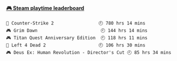 <!--
**1nspir3d/1nspir3d** is a ✨ _special_ ✨ repository because its `README.md` (this file) appears on your GitHub profile.

Here are some ideas to get you started:

- 🔭 I’m currently working on ...
- 🌱 I’m currently learning ...
- 👯 I’m looking to collaborate on ...
- 🤔 I’m looking for help with ...
- 💬 Ask me about ...
- 📫 How to reach me: ...
- 😄 Pronouns: ...
- ⚡ Fun fact: ...
-->
<!-- steam-box start -->
#### <a href="https://gist.github.com/8e28347b515906c767b28b5d4f858e9f" target="_blank">🎮 Steam playtime leaderboard</a>
```text
🔫 Counter-Strike 2                 🕘 780 hrs 14 mins
🎮 Grim Dawn                        🕘 144 hrs 14 mins
🎮 Titan Quest Anniversary Edition  🕘 118 hrs 11 mins
🧟 Left 4 Dead 2                    🕘 106 hrs 30 mins
🎮 Deus Ex: Human Revolution - Director's Cut 🕘 85 hrs 34 mins
```
<!-- Powered by https://github.com/YouEclipse/steam-box . -->
<!-- steam-box end -->

